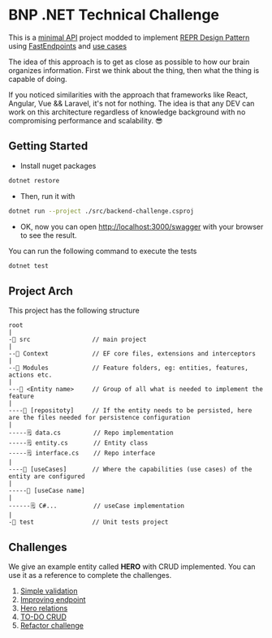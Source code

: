 # BNP .NET Technical Challenge

This is a [minimal API](https://learn.microsoft.com/pt-br/aspnet/core/tutorials/min-web-api?view=aspnetcore-7.0&tabs=visual-studio-code) project modded to implement [REPR Design Pattern](https://deviq.com/design-patterns/repr-design-pattern) using [FastEndpoints](https://fast-endpoints.com/) and [use cases](https://blog.cleancoder.com/uncle-bob/2012/08/13/the-clean-architecture.html)

The idea of this approach is to get as close as possible to how our brain organizes information. First we think about the thing, then what the thing is capable of doing.

If you noticed similarities with the approach that frameworks like React, Angular, Vue && Laravel, it's not for nothing. The idea is that any DEV can work on this architecture regardless of knowledge background with no compromising performance and scalability. 😎


## Getting Started

- Install nuget packages

```bash
dotnet restore
```

- Then, run it with 

```bash
dotnet run --project ./src/backend-challenge.csproj
```

- OK, now you can open [http://localhost:3000/swagger](http://localhost:3000/swagger) with your browser to see the result.


You can run the following command to execute the tests

```bash
dotnet test
```


## Project Arch

This project has the following structure

```
root
|
-📂 src                 // main project
|
--📂 Context            // EF core files, extensions and interceptors
|
--📂 Modules            // Feature folders, eg: entities, features, actions etc.
|
---📂 <Entity name>     // Group of all what is needed to implement the feature
|
----📂 [repositoty]     // If the entity needs to be persisted, here are the files needed for persistence configuration
|
-----🗒️ data.cs         // Repo implementation
-----🗒️ entity.cs       // Entity class
-----🗒️ interface.cs    // Repo interface
|
----📂 [useCases]       // Where the capabilities (use cases) of the entity are configured
|
-----📂 [useCase name]  
|
------🗒️ C#...          // useCase implementation
|
-📂 test                // Unit tests project

```

## Challenges

We give an example entity called **HERO** with CRUD implemented. You can use it as a reference to complete the challenges.


1. [Simple validation](src/Modules/hero/first_challenge.md)
2. [Improving endpoint](src/Modules/hero/second_challenge.md)
3. [Hero relations](src/Modules/hero/third_challenge.md)
4. [TO-DO CRUD](src/Modules/todo/fourth_challenge.md)
5. [Refactor challenge](src/Modules/refactor/fifth_challenge.md)
